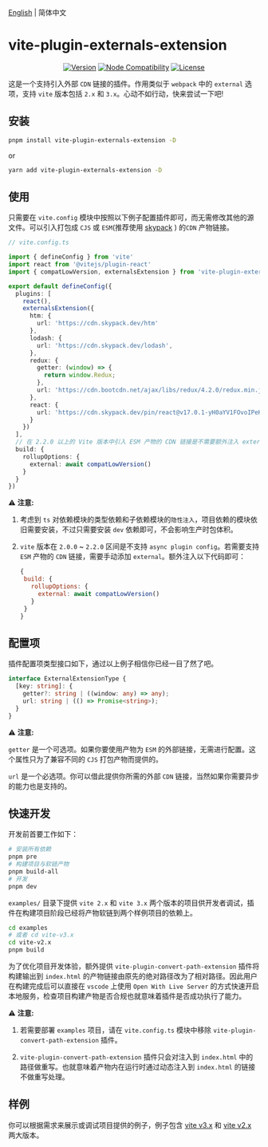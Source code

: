 [English](./README.md) | 简体中文

# vite-plugin-externals-extension

<p align="center">
  <a href="https://www.npmjs.com/package/vite-plugin-externals-extension"><img src="https://badgen.net/npm/v/vite-plugin-externals-extension" alt="Version"></a>
  <a href="https://nodejs.org/en/about/releases/"><img src="https://img.shields.io/node/v/vite.svg" alt="Node Compatibility"></a>
  <a href="https://www.npmjs.com/package/@originjs/vite-plugin-federation"><img src="https://badgen.net/npm/license/vite-plugin-externals-extension" alt="License"></a>
 </p>

这是一个支持引入外部 `CDN` 链接的插件。作用类似于 `webpack` 中的 `external` 选项，支持 `vite` 版本包括 `2.x` 和 `3.x`。心动不如行动，快来尝试一下吧!

## 安装

```bash
pnpm install vite-plugin-externals-extension -D
```

or

```bash
yarn add vite-plugin-externals-extension -D
```

## 使用

只需要在 `vite.config` 模块中按照以下例子配置插件即可，而无需修改其他的源文件。可以引入打包成 `CJS` 或 `ESM`(推荐使用 [skypack](https://www.skypack.dev/) ) 的`CDN` 产物链接。

```ts
// vite.config.ts

import { defineConfig } from 'vite'
import react from '@vitejs/plugin-react'
import { compatLowVersion, externalsExtension } from 'vite-plugin-externals-extension'

export default defineConfig({
  plugins: [
    react(),
    externalsExtension({
      htm: {
        url: 'https://cdn.skypack.dev/htm'
      },
      lodash: {
        url: 'https://cdn.skypack.dev/lodash',
      },
      redux: {
        getter: (window) => {
          return window.Redux;
        },
        url: 'https://cdn.bootcdn.net/ajax/libs/redux/4.2.0/redux.min.js'
      },
      react: {
        url: 'https://cdn.skypack.dev/pin/react@v17.0.1-yH0aYV1FOvoIPeKBbHxg/mode=imports/optimized/react.js',
      }
    })
  ],
  // 在 2.2.0 以上的 Vite 版本中引入 ESM 产物的 CDN 链接是不需要额外注入 external。
  build: {
    rollupOptions: {
      external: await compatLowVersion()
    }
  }
})

```

⚠️ **注意:**

1. 考虑到 `ts` 对依赖模块的类型依赖和子依赖模块的`隐性注入`，项目依赖的模块依旧需要安装，不过只需要安装 `dev` 依赖即可，不会影响生产时包体积。
2. `vite` 版本在 `2.0.0` ~ `2.2.0` 区间是不支持 `async plugin config`。若需要支持 `ESM` 产物的 `CDN` 链接，需要手动添加 `external`。额外注入以下代码即可：

   ```js
   {
    build: {
      rollupOptions: {
        external: await compatLowVersion()
      }
    }
   }
   ```

## 配置项

插件配置项类型接口如下，通过以上例子相信你已经一目了然了吧。

```ts
interface ExternalExtensionType {
  [key: string]: {
    getter?: string | ((window: any) => any);
    url: string | (() => Promise<string>);
  }
}
```

⚠️ **注意:**

`getter` 是一个可选项。如果你要使用产物为 `ESM` 的外部链接，无需进行配置。这个属性只为了兼容不同的 `CJS` 打包产物而提供的。

`url` 是一个必选项。你可以借此提供你所需的外部 `CDN` 链接，当然如果你需要异步的能力也是支持的。

## 快速开发

开发前首要工作如下：

```bash
# 安装所有依赖
pnpm pre
# 构建项目与软链产物
pnpm build-all
# 开发
pnpm dev
```

`examples/` 目录下提供 `vite 2.x` 和 `vite 3.x` 两个版本的项目供开发者调试，插件在构建项目阶段已经将产物软链到两个样例项目的依赖上。

```bash
cd examples
# 或者 cd vite-v3.x
cd vite-v2.x
pnpm build
```

为了优化项目开发体验，额外提供 `vite-plugin-convert-path-extension` 插件将构建输出到 `index.html` 的产物链接由原先的绝对路径改为了相对路径。因此用户在构建完成后可以直接在 `vscode` 上使用 `Open With Live Server` 的方式快速开启本地服务，检查项目构建产物是否合规也就意味着插件是否成功执行了能力。

⚠️ **注意:**

1. 若需要部署 `examples` 项目，请在 `vite.config.ts` 模块中移除 `vite-plugin-convert-path-extension` 插件。

2. `vite-plugin-convert-path-extension` 插件只会对注入到 `index.html` 中的路径做重写。也就意味着产物内在运行时通过动态注入到 `index.html` 的链接不做重写处理。

## 样例

你可以根据需求来展示或调试项目提供的例子，例子包含 [vite v3.x](https://github.com/XiSenao/vite-plugin-externals-extension/tree/main/examples/vite-v3.x) 和 [vite v2.x](https://github.com/XiSenao/vite-plugin-externals-extension/tree/main/examples/vite-v2.x) 两大版本。
